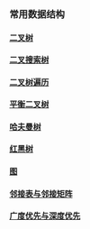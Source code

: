 ### 常用数据结构

#### [二叉树](./二叉树/README.md)

#### [二叉搜索树](./二叉搜索树/README.md)

#### [二叉树遍历](./二叉树遍历/README.md)

#### [平衡二叉树](./平衡二叉树/README.md)

#### [哈夫曼树](./哈夫曼树/README.md)

#### [红黑树](./红黑树/README.md)

#### [图](./图/README.md)

#### [邻接表与邻接矩阵](./邻接表与邻接矩阵/README.md)

#### [广度优先与深度优先](./广度优先与深度优先/README.md)